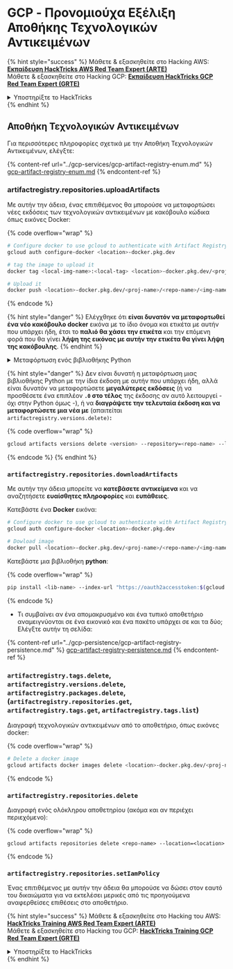 # GCP - Προνομιούχα Εξέλιξη Αποθήκης Τεχνολογικών Αντικειμένων

{% hint style="success" %}
Μάθετε & εξασκηθείτε στο Hacking AWS:<img src="/.gitbook/assets/image.png" alt="" data-size="line">[**Εκπαίδευση HackTricks AWS Red Team Expert (ARTE)**](https://training.hacktricks.xyz/courses/arte)<img src="/.gitbook/assets/image.png" alt="" data-size="line">\
Μάθετε & εξασκηθείτε στο Hacking GCP: <img src="/.gitbook/assets/image (2).png" alt="" data-size="line">[**Εκπαίδευση HackTricks GCP Red Team Expert (GRTE)**<img src="/.gitbook/assets/image (2).png" alt="" data-size="line">](https://training.hacktricks.xyz/courses/grte)

<details>

<summary>Υποστηρίξτε το HackTricks</summary>

* Ελέγξτε τα [**σχέδια συνδρομής**](https://github.com/sponsors/carlospolop)!
* **Εγγραφείτε** 💬 [**στην ομάδα Discord**](https://discord.gg/hRep4RUj7f) ή στην [**ομάδα telegram**](https://t.me/peass) ή **ακολουθήστε** μας στο **Twitter** 🐦 [**@hacktricks\_live**](https://twitter.com/hacktricks\_live)**.**
* **Κοινοποιήστε κόλπα χάκινγκ υποβάλλοντας PRs στα** [**HackTricks**](https://github.com/carlospolop/hacktricks) και [**HackTricks Cloud**](https://github.com/carlospolop/hacktricks-cloud) αποθετήρια στο GitHub.

</details>
{% endhint %}

## Αποθήκη Τεχνολογικών Αντικειμένων

Για περισσότερες πληροφορίες σχετικά με την Αποθήκη Τεχνολογικών Αντικειμένων, ελέγξτε:

{% content-ref url="../gcp-services/gcp-artifact-registry-enum.md" %}
[gcp-artifact-registry-enum.md](../gcp-services/gcp-artifact-registry-enum.md)
{% endcontent-ref %}

### artifactregistry.repositories.uploadArtifacts

Με αυτήν την άδεια, ένας επιτιθέμενος θα μπορούσε να μεταφορτώσει νέες εκδόσεις των τεχνολογικών αντικειμένων με κακόβουλο κώδικα όπως εικόνες Docker:

{% code overflow="wrap" %}
```bash
# Configure docker to use gcloud to authenticate with Artifact Registry
gcloud auth configure-docker <location>-docker.pkg.dev

# tag the image to upload it
docker tag <local-img-name>:<local-tag> <location>-docker.pkg.dev/<proj-name>/<repo-name>/<img-name>:<tag>

# Upload it
docker push <location>-docker.pkg.dev/<proj-name>/<repo-name>/<img-name>:<tag>
```
{% endcode %}

{% hint style="danger" %}
Ελέγχθηκε ότι **είναι δυνατόν να μεταφορτωθεί ένα νέο κακόβουλο docker** εικόνα με το ίδιο όνομα και ετικέτα με αυτήν που υπάρχει ήδη, έτσι το **παλιό θα χάσει την ετικέτα** και την επόμενη φορά που θα γίνει **λήψη της εικόνας με αυτήν την ετικέτα θα γίνει λήψη της κακόβουλης**.
{% endhint %}

<details>

<summary>Μεταφόρτωση ενός βιβλιοθήκης Python</summary>

**Ξεκινήστε δημιουργώντας τη βιβλιοθήκη που θα μεταφορτώσετε** (αν μπορείτε να κατεβάσετε την τελευταία έκδοση από το αποθετήριο μπορείτε να αποφύγετε αυτό το βήμα):

1.  **Δημιουργήστε τη δομή του έργου σας**:

* Δημιουργήστε ένα νέο φάκελο για τη βιβλιοθήκη σας, π.χ., `hello_world_library`.
* Μέσα σε αυτόν τον φάκελο, δημιουργήστε έναν άλλο φάκελο με το όνομα του πακέτου σας, π.χ., `hello_world`.
* Μέσα στον φάκελο του πακέτου σας, δημιουργήστε ένα αρχείο `__init__.py`. Αυτό το αρχείο μπορεί να είναι κενό ή μπορεί να περιέχει αρχικοποιήσεις για το πακέτο σας.

```bash
mkdir hello_world_library
cd hello_world_library
mkdir hello_world
touch hello_world/__init__.py
```
2.  **Γράψτε τον κώδικα της βιβλιοθήκης σας**:

* Μέσα στον φάκελο `hello_world`, δημιουργήστε ένα νέο αρχείο Python για το module σας, π.χ., `greet.py`.
* Γράψτε τη συνάρτηση "Hello, World!" σας:

```python
# hello_world/greet.py
def say_hello():
return "Hello, World!"
```
3.  **Δημιουργήστε ένα αρχείο `setup.py`**:

* Στη ρίζα του φακέλου `hello_world_library` σας, δημιουργήστε ένα αρχείο `setup.py`.
* Αυτό το αρχείο περιέχει μεταδεδομένα σχετικά με τη βιβλιοθήκη σας και λέει στο Python πώς να την εγκαταστήσει.

```python
# setup.py
from setuptools import setup, find_packages

setup(
name='hello_world',
version='0.1',
packages=find_packages(),
install_requires=[
# Οποιεσδήποτε εξαρτήσεις χρειάζεται η βιβλιοθήκη σας
],
)
```



**Τώρα, ας μεταφορτώσουμε τη βιβλιοθήκη:**

1.  **Κατασκευάστε το πακέτο σας**:

* Από τη ρίζα του φακέλου `hello_world_library` σας, εκτελέστε:

```sh
python3 setup.py sdist bdist_wheel
```
2.  **Διαμορφώστε την ταυτοποίηση για το twine** (χρησιμοποιείται για τη μεταφόρτωση του πακέτου σας):

* Βεβαιωθείτε ότι έχετε εγκαταστήσει το `twine` (`pip install twine`).
* Χρησιμοποιήστε το `gcloud` για να διαμορφώσετε τα διαπιστευτήριά σας:

{% code overflow="wrap" %}
```sh
twine upload --username 'oauth2accesstoken' --password "$(gcloud auth print-access-token)" --repository-url https://<location>-python.pkg.dev/<project-id>/<repo-name>/ dist/*
```
{% endcode %}

<!---->

3. **Καθαρίστε τη δημιουργία**
```bash
rm -rf dist build hello_world.egg-info
```
</details>

{% hint style="danger" %}
Δεν είναι δυνατή η μεταφόρτωση μιας βιβλιοθήκης Python με την ίδια έκδοση με αυτήν που υπάρχει ήδη, αλλά είναι δυνατόν να μεταφορτώσετε **μεγαλύτερες εκδόσεις** (ή να προσθέσετε ένα επιπλέον **`.0` στο τέλος** της έκδοσης αν αυτό λειτουργεί - όχι στην Python όμως -), ή να **διαγράψετε την τελευταία έκδοση και να μεταφορτώσετε μια νέα με** (απαιτείται `artifactregistry.versions.delete)`**:**

{% code overflow="wrap" %}
```sh
gcloud artifacts versions delete <version> --repository=<repo-name> --location=<location> --package=<lib-name>
```
{% endcode %}
{% endhint %}

### `artifactregistry.repositories.downloadArtifacts`

Με αυτήν την άδεια μπορείτε να **κατεβάσετε αντικείμενα** και να αναζητήσετε **ευαίσθητες πληροφορίες** και **ευπάθειες**.

Κατεβάστε ένα **Docker** εικόνα:
```sh
# Configure docker to use gcloud to authenticate with Artifact Registry
gcloud auth configure-docker <location>-docker.pkg.dev

# Dowload image
docker pull <location>-docker.pkg.dev/<proj-name>/<repo-name>/<img-name>:<tag>
```
Κατεβάστε μια βιβλιοθήκη **python**:

{% code overflow="wrap" %}
```bash
pip install <lib-name> --index-url "https://oauth2accesstoken:$(gcloud auth print-access-token)@<location>-python.pkg.dev/<project-id>/<repo-name>/simple/" --trusted-host <location>-python.pkg.dev --no-cache-dir
```
{% endcode %}

* Τι συμβαίνει αν ένα απομακρυσμένο και ένα τυπικό αποθετήριο αναμειγνύονται σε ένα εικονικό και ένα πακέτο υπάρχει σε και τα δύο; Ελέγξτε αυτήν τη σελίδα:

{% content-ref url="../gcp-persistence/gcp-artifact-registry-persistence.md" %}
[gcp-artifact-registry-persistence.md](../gcp-persistence/gcp-artifact-registry-persistence.md)
{% endcontent-ref %}

### `artifactregistry.tags.delete`, `artifactregistry.versions.delete`, `artifactregistry.packages.delete`, (`artifactregistry.repositories.get`, `artifactregistry.tags.get`, `artifactregistry.tags.list`)

Διαγραφή τεχνολογικών αντικειμένων από το αποθετήριο, όπως εικόνες docker:

{% code overflow="wrap" %}
```bash
# Delete a docker image
gcloud artifacts docker images delete <location>-docker.pkg.dev/<proj-name>/<repo-name>/<img-name>:<tag>
```
{% endcode %}

### `artifactregistry.repositories.delete`

Διαγραφή ενός ολόκληρου αποθετηρίου (ακόμα και αν περιέχει περιεχόμενο):

{% code overflow="wrap" %}
```
gcloud artifacts repositories delete <repo-name> --location=<location>
```
{% endcode %}

### `artifactregistry.repositories.setIamPolicy`

Ένας επιτιθέμενος με αυτήν την άδεια θα μπορούσε να δώσει στον εαυτό του δικαιώματα για να εκτελέσει μερικές από τις προηγούμενα αναφερθείσες επιθέσεις στο αποθετήριο.

{% hint style="success" %}
Μάθετε & εξασκηθείτε στο Hacking του AWS:<img src="/.gitbook/assets/image.png" alt="" data-size="line">[**HackTricks Training AWS Red Team Expert (ARTE)**](https://training.hacktricks.xyz/courses/arte)<img src="/.gitbook/assets/image.png" alt="" data-size="line">\
Μάθετε & εξασκηθείτε στο Hacking του GCP: <img src="/.gitbook/assets/image (2).png" alt="" data-size="line">[**HackTricks Training GCP Red Team Expert (GRTE)**<img src="/.gitbook/assets/image (2).png" alt="" data-size="line">](https://training.hacktricks.xyz/courses/grte)

<details>

<summary>Υποστηρίξτε το HackTricks</summary>

* Ελέγξτε τα [**σχέδια συνδρομής**](https://github.com/sponsors/carlospolop)!
* **Εγγραφείτε** 💬 [**στην ομάδα Discord**](https://discord.gg/hRep4RUj7f) ή στην [**ομάδα telegram**](https://t.me/peass) ή **ακολουθήστε** μας στο **Twitter** 🐦 [**@hacktricks\_live**](https://twitter.com/hacktricks\_live)**.**
* **Μοιραστείτε κόλπα χάκινγκ υποβάλλοντας PRs στα** [**HackTricks**](https://github.com/carlospolop/hacktricks) και [**HackTricks Cloud**](https://github.com/carlospolop/hacktricks-cloud) αποθετήρια στο GitHub.

</details>
{% endhint %}
